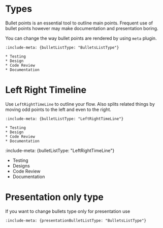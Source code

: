 # Types

Bullet points is an essential tool to outline main points.
Frequent use of bullet points however may make documentation and presentation boring.

You can change the way bullet points are rendered by using `meta` plugin.

    :include-meta: {bulletListType: "BulletsListType"}
    
    * Testing
    * Design
    * Code Review
    * Documentation
    
# Left Right Timeline

Use `LeftRightTimeLine` to outline your flow. Also splits related things by moving odd points to the left and even 
to the right.  

    :include-meta: {bulletListType: "LeftRightTimeLine"}
    
    * Testing
    * Design
    * Code Review
    * Documentation

:include-meta: {bulletListType: "LeftRightTimeLine"}

* Testing
* Designs
* Code Review
* Documentation


# Presentation only type

If you want to change bullets type only for presentation use 

    :include-meta: {presentationBulletListType: "BulletsListType"}


